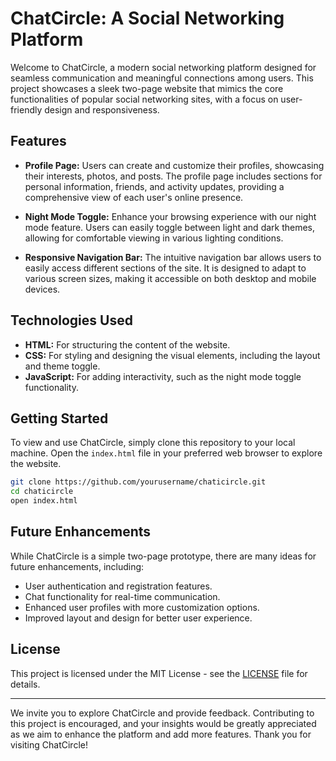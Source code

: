 # ChatCircle: A Social Networking Platform

Welcome to ChatCircle, a modern social networking platform designed for seamless communication and meaningful connections among users. This project showcases a sleek two-page website that mimics the core functionalities of popular social networking sites, with a focus on user-friendly design and responsiveness.

## Features

- **Profile Page:** Users can create and customize their profiles, showcasing their interests, photos, and posts. The profile page includes sections for personal information, friends, and activity updates, providing a comprehensive view of each user's online presence.

- **Night Mode Toggle:** Enhance your browsing experience with our night mode feature. Users can easily toggle between light and dark themes, allowing for comfortable viewing in various lighting conditions.

- **Responsive Navigation Bar:** The intuitive navigation bar allows users to easily access different sections of the site. It is designed to adapt to various screen sizes, making it accessible on both desktop and mobile devices.

## Technologies Used

- **HTML:** For structuring the content of the website.
- **CSS:** For styling and designing the visual elements, including the layout and theme toggle.
- **JavaScript:** For adding interactivity, such as the night mode toggle functionality.

## Getting Started

To view and use ChatCircle, simply clone this repository to your local machine. Open the `index.html` file in your preferred web browser to explore the website.

```bash
git clone https://github.com/yourusername/chaticircle.git
cd chaticircle
open index.html
```

## Future Enhancements

While ChatCircle is a simple two-page prototype, there are many ideas for future enhancements, including:

- User authentication and registration features.
- Chat functionality for real-time communication.
- Enhanced user profiles with more customization options.
- Improved layout and design for better user experience.

## License

This project is licensed under the MIT License - see the [LICENSE](LICENSE) file for details.

---

We invite you to explore ChatCircle and provide feedback. Contributing to this project is encouraged, and your insights would be greatly appreciated as we aim to enhance the platform and add more features. Thank you for visiting ChatCircle!


